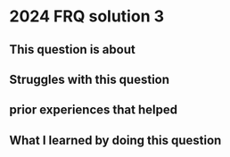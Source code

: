 # 2024 FRQ solution 3

## This question is about

## Struggles with this question

## prior experiences that helped

## What I learned by doing this question 
